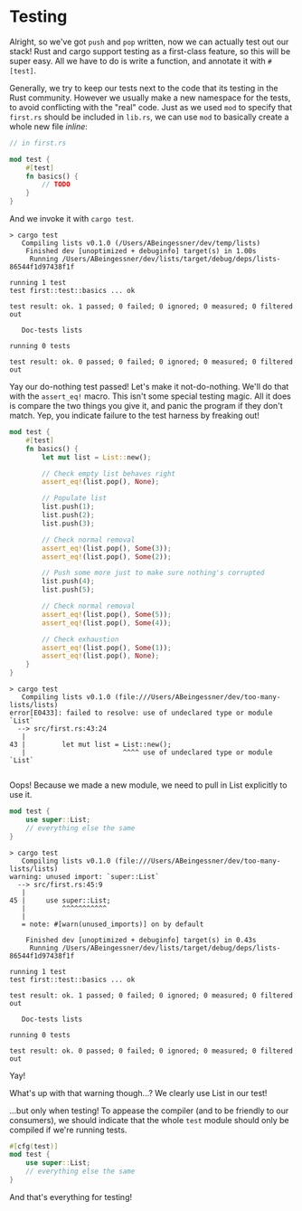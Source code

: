 # Testing

Alright, so we've got `push` and `pop` written, now we can actually test out
our stack! Rust and cargo support testing as a first-class feature, so this
will be super easy. All we have to do is write a function, and annotate it with
`#[test]`.

Generally, we try to keep our tests next to the code that its testing in the
Rust community. However we usually make a new namespace for the tests, to
avoid conflicting with the "real" code. Just as we used `mod` to specify that
`first.rs` should be included in `lib.rs`, we can use `mod` to basically
create a whole new file *inline*:


```rust ,ignore
// in first.rs

mod test {
    #[test]
    fn basics() {
        // TODO
    }
}
```

And we invoke it with `cargo test`.

```text
> cargo test
   Compiling lists v0.1.0 (/Users/ABeingessner/dev/temp/lists)
    Finished dev [unoptimized + debuginfo] target(s) in 1.00s
     Running /Users/ABeingessner/dev/lists/target/debug/deps/lists-86544f1d97438f1f

running 1 test
test first::test::basics ... ok

test result: ok. 1 passed; 0 failed; 0 ignored; 0 measured; 0 filtered out

   Doc-tests lists

running 0 tests

test result: ok. 0 passed; 0 failed; 0 ignored; 0 measured; 0 filtered out
```

Yay our do-nothing test passed! Let's make it not-do-nothing. We'll do that
with the `assert_eq!` macro. This isn't some special testing magic. All it
does is compare the two things you give it, and panic the program if they don't
match. Yep, you indicate failure to the test harness by freaking out!

```rust ,ignore
mod test {
    #[test]
    fn basics() {
        let mut list = List::new();

        // Check empty list behaves right
        assert_eq!(list.pop(), None);

        // Populate list
        list.push(1);
        list.push(2);
        list.push(3);

        // Check normal removal
        assert_eq!(list.pop(), Some(3));
        assert_eq!(list.pop(), Some(2));

        // Push some more just to make sure nothing's corrupted
        list.push(4);
        list.push(5);

        // Check normal removal
        assert_eq!(list.pop(), Some(5));
        assert_eq!(list.pop(), Some(4));

        // Check exhaustion
        assert_eq!(list.pop(), Some(1));
        assert_eq!(list.pop(), None);
    }
}
```

```text
> cargo test
   Compiling lists v0.1.0 (file:///Users/ABeingessner/dev/too-many-lists/lists)
error[E0433]: failed to resolve: use of undeclared type or module `List`
  --> src/first.rs:43:24
   |
43 |         let mut list = List::new();
   |                        ^^^^ use of undeclared type or module `List`


```

Oops! Because we made a new module, we need to pull in List explicitly to use
it.

```rust ,ignore
mod test {
    use super::List;
    // everything else the same
}
```

```text
> cargo test
   Compiling lists v0.1.0 (file:///Users/ABeingessner/dev/too-many-lists/lists)
warning: unused import: `super::List`
  --> src/first.rs:45:9
   |
45 |     use super::List;
   |         ^^^^^^^^^^^
   |
   = note: #[warn(unused_imports)] on by default

    Finished dev [unoptimized + debuginfo] target(s) in 0.43s
     Running /Users/ABeingessner/dev/lists/target/debug/deps/lists-86544f1d97438f1f

running 1 test
test first::test::basics ... ok

test result: ok. 1 passed; 0 failed; 0 ignored; 0 measured; 0 filtered out

   Doc-tests lists

running 0 tests

test result: ok. 0 passed; 0 failed; 0 ignored; 0 measured; 0 filtered out
```

Yay!

What's up with that warning though...? We clearly use List in our test!

...but only when testing! To appease the compiler (and to be friendly to our
consumers), we should indicate that the whole `test` module should only be
compiled if we're running tests.


```rust ,ignore
#[cfg(test)]
mod test {
    use super::List;
    // everything else the same
}
```

And that's everything for testing!

